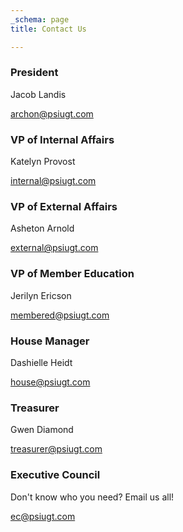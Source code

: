 ```yaml
---
_schema: page
title: Contact Us

---
```

### President

Jacob Landis

[archon@psiugt.com](archon@psiugt.com)

### VP of Internal Affairs

Katelyn Provost

[internal@psiugt.com]()

### VP of External Affairs

Asheton Arnold

[external@psiugt.com](external@psiugt.com)

### VP of Member Education

Jerilyn Ericson

[membered@psiugt.com](membered@psiugt.com)

### House Manager

Dashielle Heidt

[house@psiugt.com](house@psiugt.com)

### Treasurer

Gwen Diamond

[treasurer@psiugt.com](treasurer@psiugt.com)

### Executive Council

Don't know who you need? Email us all!

[ec@psiugt.com](ec@psiugt.com)